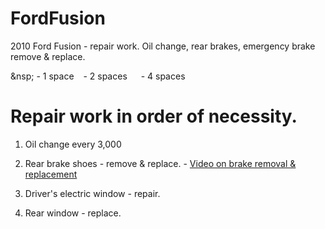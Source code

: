# FordFusion
2010 Ford Fusion - repair work. Oil change, rear brakes, emergency brake remove &amp; replace.

&nsp; - 1 space
&ensp; - 2 spaces
&emsp; - 4 spaces

# Repair work in order of necessity.
  1. Oil change every 3,000

  2. Rear brake shoes - remove & replace.
    - [Video on brake removal & replacement](https://www.youtube.com/watch?v=cikKzEFv_fs)

  3. Driver's electric window - repair.

  4. Rear window - replace.
